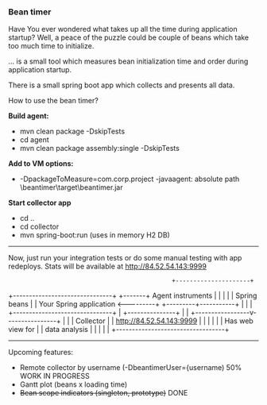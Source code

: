 <h3>Bean timer</h3>

Have You ever wondered what takes up all the time during application startup? Well, a peace of the puzzle could be couple of beans which take too much time to initialize. 

... is a small tool which measures bean initialization time and order during application startup. 

There is a small spring boot app which collects and presents all data. 


How to use the bean timer?


**Build agent:**

* mvn clean package -DskipTests
* cd agent 
* mvn clean package assembly:single -DskipTests

**Add to VM options:**
 * -DpackageToMeasure=com.corp.project -javaagent: absolute path \beantimer\target\beantimer.jar

**Start collector app**
* cd ..
* cd collector
* mvn spring-boot:run (uses in memory H2 DB)

-----------------------

Now, just run your integration tests or do some manual testing with app redeploys.
Stats will be available at http://84.52.54.143:9999 


                                                  +---------------------+
+-------------------------------+         +-------+  Agent instruments  |
|                               |         |       |  Spring beans       |
|   Your Spring application     <---------+       +---------+-----------+
|                               |                           |
+-------------------------------+                           |
                                            +---------------+
                                            |
                                            |
                          +-----------------v----------------+
                          |                                  |
                          |           Collector              |
                          |   http://84.52.54.143:9999       |
                          |                                  |
                          |                                  |
                          |         Has web view for         |
                          |         data analysis            |
                          |                                  |
                          |                                  |
                          +----------------------------------+



------------------------

Upcoming features:
* Remote collector by username (-DbeantimerUser={username)  50% WORK IN PROGRESS 
* Gantt plot (beans x loading time)
* ~~Bean scope indicators (singleton, prototype)~~ DONE

